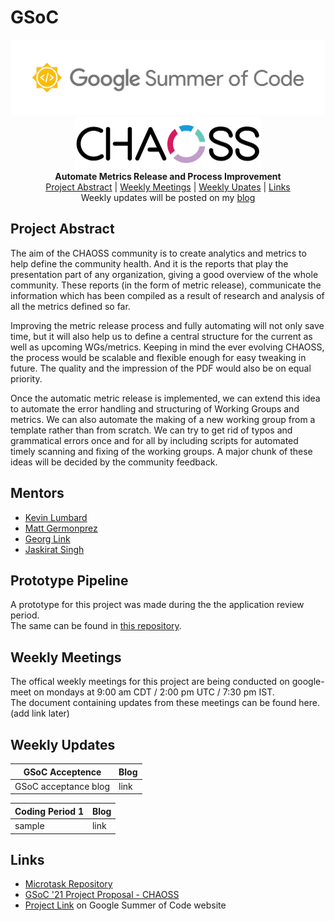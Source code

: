 # GSoC

<div align="center">
    <img src="assests/gsoc_logo.png" width="600" alt="gsoc logo"> <br>
    <img src="assests/chaoss_logo.png" width="300" alt="chaoss logo"> <br>
    <b>
        Automate Metrics Release and Process Improvement
    </b>
    <br>
	<a href="#project-abstract">Project Abstract</a> |
    <a href="#weekly-meetings">Weekly Meetings</a> |
    <a href="#weekly-updates">Weekly Upates</a> |
    <a href="#links">Links</a>
    <br>
    Weekly updates will be posted on my <a href="https://medium.com/@ritik18406">blog</a>
</div>

## Project Abstract

The aim of the CHAOSS community is to create analytics and metrics to help define the community health. And it is the reports that play the presentation part of any organization, giving a good overview of the whole community. These reports (in the form of metric release), communicate the information which has been compiled as a result of research and analysis of all the metrics defined so far.

Improving the metric release process and fully automating will not only save time, but it will also help us to define a central structure for the current as well as upcoming WGs/metrics. Keeping in mind the ever evolving CHAOSS, the process would be scalable and flexible enough for easy tweaking in future. The quality and the impression of the PDF would also be on equal priority.

Once the automatic metric release is implemented, we can extend this idea to automate the error handling and structuring of Working Groups and metrics. We can also automate the making of a new working group from a template rather than from scratch. We can try to get rid of typos and grammatical errors once and for all by including scripts for automated timely scanning and fixing of the working groups. A major chunk of these ideas will be decided by the community feedback.

## Mentors

* [Kevin Lumbard](github.com/klumb)
* [Matt Germonprez](github.com/germonprez)
* [Georg Link](github.com/georgLink)
* [Jaskirat Singh](github.com/jaskiratsingh2000)

## Prototype Pipeline

A prototype for this project was made during the the application review period. \
The same can be found in [this repository](https://github.com/ritik-malik/prototype-pipeline).

## Weekly Meetings

The offical weekly meetings for this project are being conducted on google-meet on mondays at 9:00 am CDT / 2:00 pm UTC / 7:30 pm IST. \
The document containing updates from these meetings can be found here. (add link later)

## Weekly Updates

| GSoC Acceptence | Blog |
| --------------- | ---- |
| GSoC acceptance blog | link |

| Coding Period 1 | Blog |
| --------------- | ---- |
| sample | link |


## Links

* [Microtask Repository](github.com/ritik-malik/microtasks)
* [GSoC '21 Project Proposal - CHAOSS](https://drive.google.com/file/d/1HJ2tHSVkZ3TJQUNDrmucDKkGXSVLQlr1/view?usp=sharing)
* [Project Link](https://summerofcode.withgoogle.com/projects/#6676319141625856) on Google Summer of Code website















